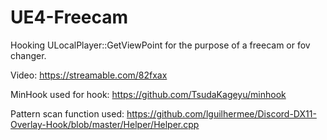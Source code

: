 # UE4-Freecam
Hooking ULocalPlayer::GetViewPoint for the purpose of a freecam or fov changer.

Video: https://streamable.com/82fxax

MinHook used for hook: https://github.com/TsudaKageyu/minhook

Pattern scan function used: https://github.com/lguilhermee/Discord-DX11-Overlay-Hook/blob/master/Helper/Helper.cpp 
